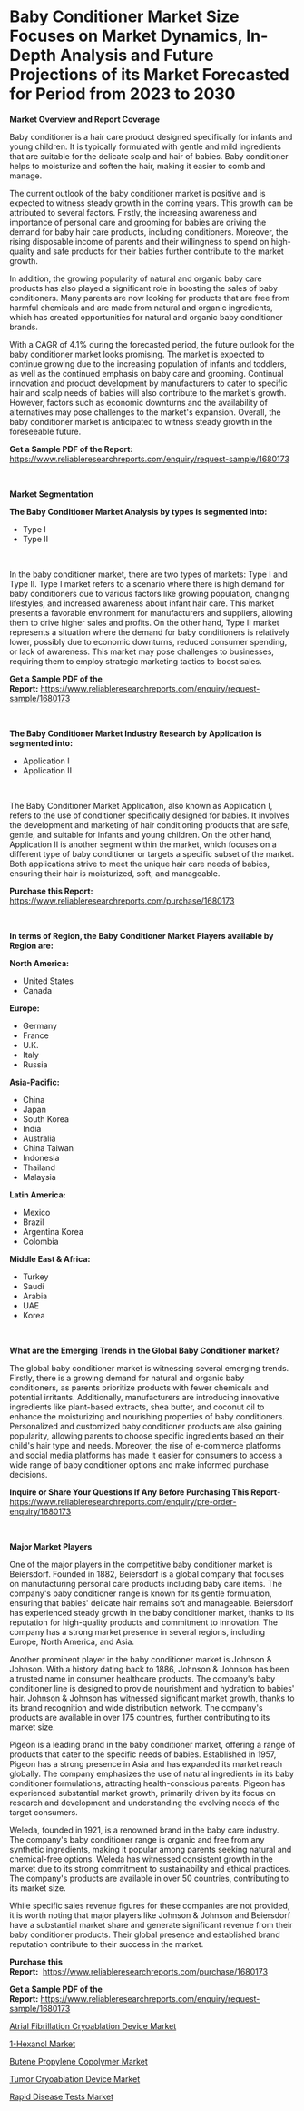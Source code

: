 <p><h1>Baby Conditioner Market Size Focuses on Market Dynamics, In-Depth Analysis and Future Projections of its Market Forecasted for Period from 2023 to 2030</h1></p><p><strong>Market Overview and Report Coverage</strong></p>
<p><p>Baby conditioner is a hair care product designed specifically for infants and young children. It is typically formulated with gentle and mild ingredients that are suitable for the delicate scalp and hair of babies. Baby conditioner helps to moisturize and soften the hair, making it easier to comb and manage.</p><p>The current outlook of the baby conditioner market is positive and is expected to witness steady growth in the coming years. This growth can be attributed to several factors. Firstly, the increasing awareness and importance of personal care and grooming for babies are driving the demand for baby hair care products, including conditioners. Moreover, the rising disposable income of parents and their willingness to spend on high-quality and safe products for their babies further contribute to the market growth.</p><p>In addition, the growing popularity of natural and organic baby care products has also played a significant role in boosting the sales of baby conditioners. Many parents are now looking for products that are free from harmful chemicals and are made from natural and organic ingredients, which has created opportunities for natural and organic baby conditioner brands.</p><p>With a CAGR of 4.1% during the forecasted period, the future outlook for the baby conditioner market looks promising. The market is expected to continue growing due to the increasing population of infants and toddlers, as well as the continued emphasis on baby care and grooming. Continual innovation and product development by manufacturers to cater to specific hair and scalp needs of babies will also contribute to the market's growth. However, factors such as economic downturns and the availability of alternatives may pose challenges to the market's expansion. Overall, the baby conditioner market is anticipated to witness steady growth in the foreseeable future.</p></p>
<p><strong>Get a Sample PDF of the Report:</strong> <a href="https://www.reliableresearchreports.com/enquiry/request-sample/1680173">https://www.reliableresearchreports.com/enquiry/request-sample/1680173</a></p>
<p>&nbsp;</p>
<p><strong>Market Segmentation</strong></p>
<p><strong>The Baby Conditioner Market Analysis by types is segmented into:</strong></p>
<p><ul><li>Type I</li><li>Type II</li></ul></p>
<p>&nbsp;</p>
<p><p>In the baby conditioner market, there are two types of markets: Type I and Type II. Type I market refers to a scenario where there is high demand for baby conditioners due to various factors like growing population, changing lifestyles, and increased awareness about infant hair care. This market presents a favorable environment for manufacturers and suppliers, allowing them to drive higher sales and profits. On the other hand, Type II market represents a situation where the demand for baby conditioners is relatively lower, possibly due to economic downturns, reduced consumer spending, or lack of awareness. This market may pose challenges to businesses, requiring them to employ strategic marketing tactics to boost sales.</p></p>
<p><strong>Get a Sample PDF of the Report:</strong>&nbsp;<a href="https://www.reliableresearchreports.com/enquiry/request-sample/1680173">https://www.reliableresearchreports.com/enquiry/request-sample/1680173</a></p>
<p>&nbsp;</p>
<p><strong>The Baby Conditioner Market Industry Research by Application is segmented into:</strong></p>
<p><ul><li>Application I</li><li>Application II</li></ul></p>
<p>&nbsp;</p>
<p><p>The Baby Conditioner Market Application, also known as Application I, refers to the use of conditioner specifically designed for babies. It involves the development and marketing of hair conditioning products that are safe, gentle, and suitable for infants and young children. On the other hand, Application II is another segment within the market, which focuses on a different type of baby conditioner or targets a specific subset of the market. Both applications strive to meet the unique hair care needs of babies, ensuring their hair is moisturized, soft, and manageable.</p></p>
<p><strong>Purchase this Report:</strong>&nbsp; <a href="https://www.reliableresearchreports.com/purchase/1680173">https://www.reliableresearchreports.com/purchase/1680173</a></p>
<p>&nbsp;</p>
<p><strong>In terms of Region, the Baby Conditioner Market Players available by Region are:</strong></p>
<p>
    <p> <strong> North America: </strong>
        <ul>
            <li>United States</li>
            <li>Canada</li>
        </ul>
        </p> 
    <p> <strong> Europe: </strong>
        <ul>
            <li>Germany</li>
            <li>France</li>
            <li>U.K.</li>
            <li>Italy</li>
            <li>Russia</li>
        </ul>
        </p> 
    <p> <strong> Asia-Pacific: </strong>
        <ul>
            <li>China</li>
            <li>Japan</li>
            <li>South Korea</li>
            <li>India</li>
            <li>Australia</li>
            <li>China Taiwan</li>
            <li>Indonesia</li>
            <li>Thailand</li>
            <li>Malaysia</li>
        </ul>
        </p> 
    <p> <strong> Latin America: </strong>
        <ul>
            <li>Mexico</li>
            <li>Brazil</li>
            <li>Argentina Korea</li>
            <li>Colombia</li>
        </ul>
        </p> 
    <p> <strong> Middle East & Africa: </strong>
        <ul>
            <li>Turkey</li>
            <li>Saudi</li>
            <li>Arabia</li>
            <li>UAE</li>
            <li>Korea</li>
        </ul>
    </p>
    </p>
<p>&nbsp;</p>
<p><strong>What are the Emerging Trends in the Global Baby Conditioner market?</strong></p>
<p><p>The global baby conditioner market is witnessing several emerging trends. Firstly, there is a growing demand for natural and organic baby conditioners, as parents prioritize products with fewer chemicals and potential irritants. Additionally, manufacturers are introducing innovative ingredients like plant-based extracts, shea butter, and coconut oil to enhance the moisturizing and nourishing properties of baby conditioners. Personalized and customized baby conditioner products are also gaining popularity, allowing parents to choose specific ingredients based on their child's hair type and needs. Moreover, the rise of e-commerce platforms and social media platforms has made it easier for consumers to access a wide range of baby conditioner options and make informed purchase decisions.</p></p>
<p><strong>Inquire or Share Your Questions If Any Before Purchasing This Report</strong>- <a href="https://www.reliableresearchreports.com/enquiry/pre-order-enquiry/1680173">https://www.reliableresearchreports.com/enquiry/pre-order-enquiry/1680173</a></p>
<p>&nbsp;</p>
<p><strong>Major Market Players</strong></p>
<p><p>One of the major players in the competitive baby conditioner market is Beiersdorf. Founded in 1882, Beiersdorf is a global company that focuses on manufacturing personal care products including baby care items. The company's baby conditioner range is known for its gentle formulation, ensuring that babies' delicate hair remains soft and manageable. Beiersdorf has experienced steady growth in the baby conditioner market, thanks to its reputation for high-quality products and commitment to innovation. The company has a strong market presence in several regions, including Europe, North America, and Asia.</p><p>Another prominent player in the baby conditioner market is Johnson & Johnson. With a history dating back to 1886, Johnson & Johnson has been a trusted name in consumer healthcare products. The company's baby conditioner line is designed to provide nourishment and hydration to babies' hair. Johnson & Johnson has witnessed significant market growth, thanks to its brand recognition and wide distribution network. The company's products are available in over 175 countries, further contributing to its market size.</p><p>Pigeon is a leading brand in the baby conditioner market, offering a range of products that cater to the specific needs of babies. Established in 1957, Pigeon has a strong presence in Asia and has expanded its market reach globally. The company emphasizes the use of natural ingredients in its baby conditioner formulations, attracting health-conscious parents. Pigeon has experienced substantial market growth, primarily driven by its focus on research and development and understanding the evolving needs of the target consumers.</p><p>Weleda, founded in 1921, is a renowned brand in the baby care industry. The company's baby conditioner range is organic and free from any synthetic ingredients, making it popular among parents seeking natural and chemical-free options. Weleda has witnessed consistent growth in the market due to its strong commitment to sustainability and ethical practices. The company's products are available in over 50 countries, contributing to its market size.</p><p>While specific sales revenue figures for these companies are not provided, it is worth noting that major players like Johnson & Johnson and Beiersdorf have a substantial market share and generate significant revenue from their baby conditioner products. Their global presence and established brand reputation contribute to their success in the market.</p></p>
<p><strong>Purchase this Report:</strong>&nbsp;&nbsp;<a href="https://www.reliableresearchreports.com/purchase/1680173">https://www.reliableresearchreports.com/purchase/1680173</a></p>
<p></p>
<p><strong>Get a Sample PDF of the Report:</strong>&nbsp;<a href="https://www.reliableresearchreports.com/enquiry/request-sample/1680173">https://www.reliableresearchreports.com/enquiry/request-sample/1680173</a></p>
<p><p><a href="https://www.linkedin.com/pulse/atrial-fibrillation-cryoablation-device-market-research-report-yanbc/">Atrial Fibrillation Cryoablation Device Market</a></p><p><a href="https://medium.com/@half.skull.am/1-hexanol-market-share-evolution-and-market-growth-trends-2023-2030-df8d9dbf6dec">1-Hexanol Market</a></p><p><a href="https://medium.com/@favor.case.flash/butene-propylene-copolymer-market-insight-market-trends-growth-forecasted-from-2023-to-2030-58cc2c15d4eb">Butene Propylene Copolymer Market</a></p><p><a href="https://www.linkedin.com/pulse/tumor-cryoablation-device-market-size-share-global-analysis-7dcfc/">Tumor Cryoablation Device Market</a></p><p><a href="https://github.com/tamvrosiya/Market-Research-Report-List-1/blob/main/rapid-disease-tests-market.md">Rapid Disease Tests Market</a></p></p>